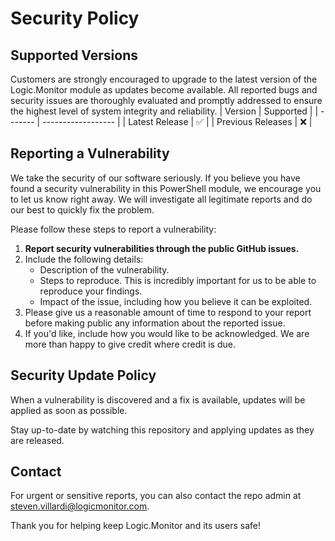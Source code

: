 # Security Policy

## Supported Versions

Customers are strongly encouraged to upgrade to the latest version of the Logic.Monitor module as updates become available. All reported bugs and security issues are thoroughly evaluated and promptly addressed to ensure the highest level of system integrity and reliability.
| Version | Supported          |
| ------- | ------------------ |
| Latest Release   | :white_check_mark: |
| Previous Releases   | :x:                |

## Reporting a Vulnerability

We take the security of our software seriously. If you believe you have found a security vulnerability in this PowerShell module, we encourage you to let us know right away. We will investigate all legitimate reports and do our best to quickly fix the problem.

Please follow these steps to report a vulnerability:

1. **Report security vulnerabilities through the public GitHub issues.**
2. Include the following details:
   - Description of the vulnerability.
   - Steps to reproduce. This is incredibly important for us to be able to reproduce your findings.
   - Impact of the issue, including how you believe it can be exploited.
3. Please give us a reasonable amount of time to respond to your report before making public any information about the reported issue.
4. If you'd like, include how you would like to be acknowledged. We are more than happy to give credit where credit is due.

## Security Update Policy

When a vulnerability is discovered and a fix is available, updates will be applied as soon as possible.

Stay up-to-date by watching this repository and applying updates as they are released.

## Contact

For urgent or sensitive reports, you can also contact the repo admin at [steven.villardi@logicmonitor.com](mailto:steven.villardi@logicmonitor.com).

Thank you for helping keep Logic.Monitor and its users safe!
